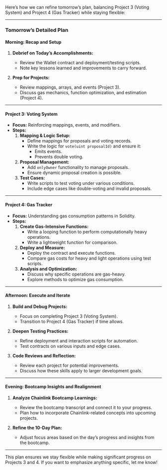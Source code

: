 Here’s how we can refine tomorrow’s plan, balancing Project 3 (Voting System) and Project 4 (Gas Tracker) while staying flexible:

---

### **Tomorrow’s Detailed Plan**

#### **Morning: Recap and Setup**
1. **Debrief on Today’s Accomplishments:**
   - Review the Wallet contract and deployment/testing scripts.
   - Note key lessons learned and improvements to carry forward.

2. **Prep for Projects:**
   - Review mappings, arrays, and events (Project 3).
   - Discuss gas mechanics, function optimization, and estimation (Project 4).

---

#### **Project 3: Voting System**
- **Focus:** Reinforcing mappings, events, and modifiers.
- **Steps:**
  1. **Mapping & Logic Setup:**
     - Define mappings for proposals and voting records.
     - Write the logic for `vote(uint proposalId)` and ensure it:
       - Emits events.
       - Prevents double voting.
  2. **Proposal Management:**
     - Add `onlyOwner` functionality to manage proposals.
     - Ensure dynamic proposal creation is possible.
  3. **Test Cases:**
     - Write scripts to test voting under various conditions.
     - Include edge cases like double-voting and invalid proposals.

---

#### **Project 4: Gas Tracker**
- **Focus:** Understanding gas consumption patterns in Solidity.
- **Steps:**
  1. **Create Gas-Intensive Functions:**
     - Write a looping function to perform computationally heavy operations.
     - Write a lightweight function for comparison.
  2. **Deploy and Measure:**
     - Deploy the contract and execute functions.
     - Compare gas costs for heavy and light operations using test scripts.
  3. **Analysis and Optimization:**
     - Discuss why specific operations are gas-heavy.
     - Explore methods to optimize gas consumption.

---

#### **Afternoon: Execute and Iterate**
1. **Build and Debug Projects:**
   - Focus on completing Project 3 (Voting System).
   - Transition to Project 4 (Gas Tracker) if time allows.

2. **Deepen Testing Practices:**
   - Refine deployment and interaction scripts for automation.
   - Test contracts on various inputs and edge cases.

3. **Code Reviews and Reflection:**
   - Review each project for potential improvements.
   - Discuss how these skills apply to larger development goals.

---

#### **Evening: Bootcamp Insights and Realignment**
1. **Analyze Chainlink Bootcamp Learnings:**
   - Review the bootcamp transcript and connect it to your progress.
   - Plan how to incorporate Chainlink-related concepts into upcoming projects.

2. **Refine the 10-Day Plan:**
   - Adjust focus areas based on the day’s progress and insights from the bootcamp.

---

This plan ensures we stay flexible while making significant progress on Projects 3 and 4. If you want to emphasize anything specific, let me know!